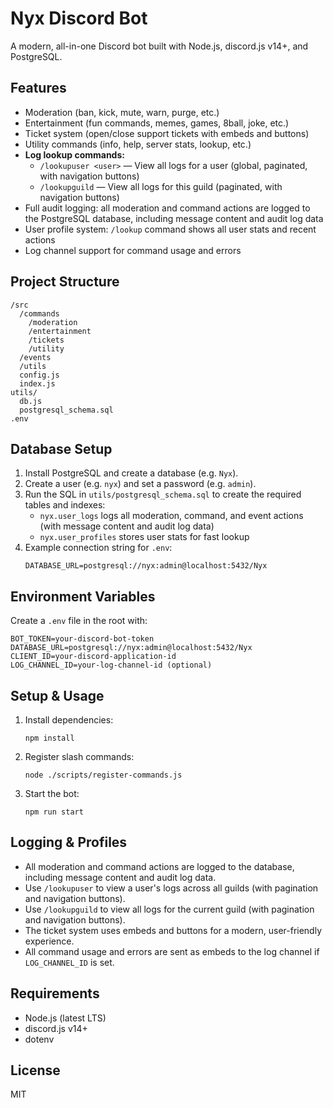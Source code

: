 # Nyx Discord Bot

A modern, all-in-one Discord bot built with Node.js, discord.js v14+, and PostgreSQL.

## Features
- Moderation (ban, kick, mute, warn, purge, etc.)
- Entertainment (fun commands, memes, games, 8ball, joke, etc.)
- Ticket system (open/close support tickets with embeds and buttons)
- Utility commands (info, help, server stats, lookup, etc.)
- **Log lookup commands:**
  - `/lookupuser <user>` — View all logs for a user (global, paginated, with navigation buttons)
  - `/lookupguild` — View all logs for this guild (paginated, with navigation buttons)
- Full audit logging: all moderation and command actions are logged to the PostgreSQL database, including message content and audit log data
- User profile system: `/lookup` command shows all user stats and recent actions
- Log channel support for command usage and errors

## Project Structure
```
/src
  /commands
    /moderation
    /entertainment
    /tickets
    /utility
  /events
  /utils
  config.js
  index.js
utils/
  db.js
  postgresql_schema.sql
.env
```

## Database Setup
1. Install PostgreSQL and create a database (e.g. `Nyx`).
2. Create a user (e.g. `nyx`) and set a password (e.g. `admin`).
3. Run the SQL in `utils/postgresql_schema.sql` to create the required tables and indexes:
   - `nyx.user_logs` logs all moderation, command, and event actions (with message content and audit log data)
   - `nyx.user_profiles` stores user stats for fast lookup
4. Example connection string for `.env`:
   ```
   DATABASE_URL=postgresql://nyx:admin@localhost:5432/Nyx
   ```

## Environment Variables
Create a `.env` file in the root with:
```
BOT_TOKEN=your-discord-bot-token
DATABASE_URL=postgresql://nyx:admin@localhost:5432/Nyx
CLIENT_ID=your-discord-application-id
LOG_CHANNEL_ID=your-log-channel-id (optional)
```

## Setup & Usage
1. Install dependencies:
   ```
   npm install
   ```
2. Register slash commands:
   ```
   node ./scripts/register-commands.js
   ```
3. Start the bot:
   ```
   npm run start
   ```

## Logging & Profiles
- All moderation and command actions are logged to the database, including message content and audit log data.
- Use `/lookupuser` to view a user's logs across all guilds (with pagination and navigation buttons).
- Use `/lookupguild` to view all logs for the current guild (with pagination and navigation buttons).
- The ticket system uses embeds and buttons for a modern, user-friendly experience.
- All command usage and errors are sent as embeds to the log channel if `LOG_CHANNEL_ID` is set.

## Requirements
- Node.js (latest LTS)
- discord.js v14+
- dotenv

## License
MIT
